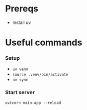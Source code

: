
# Prereqs
- Install uv

# Useful commands
### Setup
- `uv venv`
- `source .venv/bin/activate`
- `uv sync`

### Start server
`uvicorn main:app --reload`
